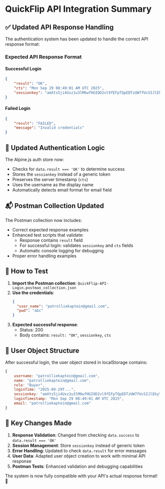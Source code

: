 # QuickFlip API Integration Summary

## ✅ **Updated API Response Handling**

The authentication system has been updated to handle the correct API response format:

### **Expected API Response Format**

#### Successful Login
```json
{
    "result": "OK",
    "cts": "Mon Sep 29 08:49:01 AM UTC 2025",
    "sessionkey": "amXts5ji4Uxz1u3lM6wfHGIOD2vl9fEFpTQpEDTzUW7fUcSIJlEkyYueNuXBmwQnrv178sbhYYOq7cuFIuaHW7dgt696GPNTewf3D3HI1PALYpwgCEgyvK6Ztey3R5vz"
}
```

#### Failed Login
```json
{
    "result": "FAILED",
    "message": "Invalid credentials"
}
```

## 🔧 **Updated Authentication Logic**

The Alpine.js auth store now:
- Checks for `data.result === 'OK'` to determine success
- Stores the `sessionkey` instead of a generic token
- Preserves the server timestamp (`cts`) 
- Uses the username as the display name
- Automatically detects email format for email field

## 📬 **Postman Collection Updated**

The Postman collection now includes:
- Correct expected response examples
- Enhanced test scripts that validate:
  - Response contains `result` field
  - For successful login: validates `sessionkey` and `cts` fields
  - Automatic console logging for debugging
- Proper error handling examples

## 🚀 **How to Test**

1. **Import the Postman collection**: `QuickFlip-API-Login.postman_collection.json`
2. **Use the credentials**:
   ```json
   {
     "user_name": "patrolliekaptein@gmail.com",
     "pwd": "abc"
   }
   ```
3. **Expected successful response**:
   - Status: 200
   - Body contains: `result: "OK"`, `sessionkey`, `cts`

## 🔐 **User Object Structure**

After successful login, the user object stored in localStorage contains:
```javascript
{
    username: "patrolliekaptein@gmail.com",
    name: "patrolliekaptein@gmail.com",
    role: "Buyer",
    loginTime: "2025-09-29T...",
    sessionkey: "amXts5ji4Uxz1u3lM6wfHGIOD2vl9fEFpTQpEDTzUW7fUcSIJlEkyYueNuXBmwQnrv178sbhYYOq7cuFIuaHW7dgt696GPNTewf3D3HI1PALYpwgCEgyvK6Ztey3R5vz",
    loginTimestamp: "Mon Sep 29 08:49:01 AM UTC 2025",
    email: "patrolliekaptein@gmail.com"
}
```

## 🎯 **Key Changes Made**

1. **Response Validation**: Changed from checking `data.success` to `data.result === 'OK'`
2. **Session Management**: Store `sessionkey` instead of generic token
3. **Error Handling**: Updated to check `data.result` for error messages
4. **User Data**: Adapted user object creation to work with minimal API response
5. **Postman Tests**: Enhanced validation and debugging capabilities

The system is now fully compatible with your API's actual response format! 🎉
